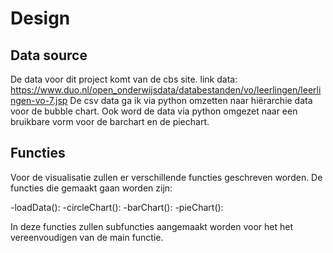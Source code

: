 # Design

## Data source
De data voor dit project komt van de cbs site.
link data: https://www.duo.nl/open_onderwijsdata/databestanden/vo/leerlingen/leerlingen-vo-7.jsp
De csv data ga ik via python omzetten naar hiërarchie data voor de bubble chart. Ook word de data via python omgezet naar een bruikbare vorm voor de barchart en de piechart.

## Functies
Voor de visualisatie zullen er verschillende functies geschreven worden. De functies die gemaakt gaan worden zijn:

-loadData():
-circleChart():
-barChart():
-pieChart():

In deze functies zullen subfuncties aangemaakt worden voor het het vereenvoudigen van de main functie.
